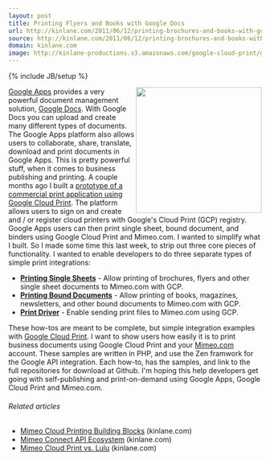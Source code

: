 ```yaml
---
layout: post
title: Printing Flyers and Books with Google Docs
url: http://kinlane.com/2011/06/12/printing-brochures-and-books-with-google-docs/
source: http://kinlane.com/2011/06/12/printing-brochures-and-books-with-google-docs/
domain: kinlane.com
image: http://kinlane-productions.s3.amazonaws.com/google-cloud-print/google-cloud-print-2.png
---
```

{% include JB/setup %}<p><!DOCTYPE html PUBLIC "-//W3C//DTD XHTML 1.0 Transitional//EN"
    "http://www.w3.org/TR/xhtml1/DTD/xhtml1-transitional.dtd">
<html xmlns="http://www.w3.org/1999/xhtml">
  <head>
    <title></title>
  </head>
  <body>
    <a href="http://developer.mimeo.com/"><img src="http://kinlane-productions.s3.amazonaws.com/google-cloud-print/google-cloud-print-2.png" alt="" width="250" align="right" /></a><a title=
    "Google Apps" href="http://www.google.com/apps/intl/en/business/index.html">Google Apps</a> provides a very powerful document management solution, <a title="Google Docs" href=
    "https://docs.google.com">Google Docs</a>. With Google Docs you can upload and create many different types of documents. The Google Apps platform also allows users to collaborate, share,
    translate, download and print documents in Google Apps. This is pretty powerful stuff, when it comes to business publishing and printing. A couple months ago I built a <a title=
    "prototype of a commercial print application using google Cloud print" href="http://googlecloudprinters.laneworks.net/">prototype of a commercial print application using Google Cloud Print</a>.
    The platform allows users to sign on and create and / or register cloud printers with Google's Cloud Print (GCP) registry. Google Apps users can then print single sheet, bound document, and
    binders using Google Cloud Print and Mimeo.com. I wanted to simplify what I built. So I made some time this last week, to strip out three core pieces of functionality. I wanted to enable
    developers to do three separate types of simple print integrations:
    <ul class="mainlist">
      <li>
        <strong><a title="Printing Single Sheets" href="http://developer.mimeo.com/blog/blog_detail.php?ID=128">Printing Single Sheets</a></strong> - Allow printing of brochures, flyers and other
        single sheet documents to Mimeo.com with GCP.
      </li>
      <li>
        <strong><a title="Printing Bound Documents" href="http://developer.mimeo.com/blog/blog_detail.php?ID=129">Printing Bound Documents</a></strong> - Allow printing of books, magazines,
        newsletters, and other bound documents to Mimeo.com with GCP.
      </li>
      <li>
        <strong><a title="Print Driver" href="http://developer.mimeo.com/blog/blog_detail.php?ID=130">Print Driver</a></strong> - Enable sending print files to Mimeo.com using GCP.
      </li>
    </ul>These how-tos are meant to be complete, but simple integration examples with <a title="Google Cloud Print" href="http://code.google.com/apis/cloudprint/docs/overview.html">Google Cloud
    Print</a>. I want to show users how easily it is to print business documents using Google Cloud Print and your <a title="Mime.com" href="http://www.mimeo.com">Mimeo.com</a> account. These samples
    are written in PHP, and use the Zen framwork for the Google API integration. Each how-to, has the samples, and link to the full repositories for download at Github. I'm hoping this help
    developers get going with self-publishing and print-on-demand using Google Apps, Google Cloud Print and Mimeo.com.
    <h6 class="zemanta-related-title" style="font-size: 1em;">
      Related articles
    </h6>
    <ul class="zemanta-article-ul">
      <li class="zemanta-article-ul-li">
        <a href="http://www.kinlane.com/2011/04/mimeo-cloud-printing-building-blocks/">Mimeo Cloud Printing Building Blocks</a> (kinlane.com)
      </li>
      <li class="zemanta-article-ul-li">
        <a href="http://www.kinlane.com/2011/04/mimeo-connect-api-ecosystem/">Mimeo Connect API Ecosystem</a> (kinlane.com)
      </li>
      <li class="zemanta-article-ul-li">
        <a href="http://www.kinlane.com/2011/04/mimeo-cloud-print-vs-lulu/">Mimeo Cloud Print vs. Lulu</a> (kinlane.com)
      </li>
    </ul>
  </body>
</html></p>
